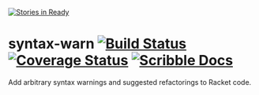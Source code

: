 [![Stories in Ready](https://badge.waffle.io/jackfirth/syntax-warn.png?label=ready&title=Ready)](https://waffle.io/jackfirth/syntax-warn)
# syntax-warn [![Build Status](https://travis-ci.org/jackfirth/syntax-warn.svg?branch=master)](https://travis-ci.org/jackfirth/syntax-warn) [![Coverage Status](https://coveralls.io/repos/github/jackfirth/syntax-warn/badge.svg?branch=master)](https://coveralls.io/github/jackfirth/syntax-warn?branch=master) [![Scribble Docs](https://img.shields.io/badge/Docs-Scribble%20-blue.svg)](http://jackfirth.github.io/syntax-warn)
Add arbitrary syntax warnings and suggested refactorings to Racket code.
